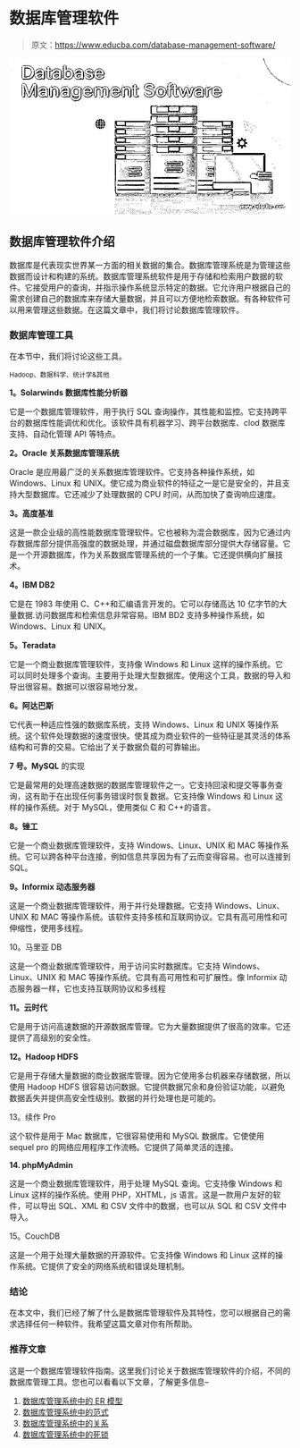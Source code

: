 # 数据库管理软件

> 原文：<https://www.educba.com/database-management-software/>

![Database Management Software](img/371e1aa50474097670ac86d99fdbcde2.png)



## 数据库管理软件介绍

数据库是代表现实世界某一方面的相关数据的集合。数据库管理系统是为管理这些数据而设计和构建的系统。数据库管理系统软件是用于存储和检索用户数据的软件。它接受用户的查询，并指示操作系统显示特定的数据。它允许用户根据自己的需求创建自己的数据库来存储大量数据，并且可以方便地检索数据。有各种软件可以用来管理这些数据。在这篇文章中，我们将讨论数据库管理软件。

### 数据库管理工具

在本节中，我们将讨论这些工具。

<small>Hadoop、数据科学、统计学&其他</small>

**1。Solarwinds 数据库性能分析器**

它是一个数据库管理软件，用于执行 SQL 查询操作，其性能和监控。它支持跨平台的数据库性能调优和优化。该软件具有机器学习、跨平台数据库、clod 数据库支持、自动化管理 API 等特点。

**2。Oracle 关系数据库管理系统**

Oracle 是应用最广泛的关系数据库管理软件。它支持各种操作系统，如 Windows、Linux 和 UNIX。使它成为商业软件的特征之一是它是安全的，并且支持大型数据库。它还减少了处理数据的 CPU 时间，从而加快了查询响应速度。

**3。高度基准**

这是一款企业级的高性能数据库管理软件。它也被称为混合数据库，因为它通过内存数据库部分提供高强度的数据处理，并通过磁盘数据库部分提供大存储容量。它是一个开源数据库，作为关系数据库管理系统的一个子集。它还提供横向扩展技术。

**4。IBM DB2**

它是在 1983 年使用 C、C++和汇编语言开发的。它可以存储高达 10 亿字节的大量数据.访问数据库和检索信息非常容易。IBM BD2 支持多种操作系统，如 Windows、Linux 和 UNIX。

**5。Teradata**

它是一个商业数据库管理软件，支持像 Windows 和 Linux 这样的操作系统。它可以同时处理多个查询。主要用于处理大型数据库。使用这个工具，数据的导入和导出很容易。数据可以很容易地分发。

**6。阿达巴斯**

它代表一种适应性强的数据库系统，支持 Windows、Linux 和 UNIX 等操作系统。这个软件处理数据的速度很快。使其成为商业软件的一些特征是其灵活的体系结构和可靠的交易。它给出了关于数据负载的可靠输出。

**7 号。MySQL** 的实现

它是最常用的处理高速数据的数据库管理软件之一。它支持回滚和提交等事务查询，这有助于在出现任何事务错误时恢复数据。它支持像 Windows 和 Linux 这样的操作系统。对于 MySQL，使用类似 C 和 C++的语言。

**8。锉工**

它是一个商业数据库管理软件，支持 Windows、Linux、UNIX 和 MAC 等操作系统。它可以跨各种平台连接，例如信息共享因为有了云而变得容易。也可以连接到 SQL。

**9。Informix 动态服务器**

这是一个商业数据库管理软件，用于并行处理数据。它支持 Windows、Linux、UNIX 和 MAC 等操作系统。该软件支持多核和互联网协议。它具有高可用性和可伸缩性，使用多线程。

10。马里亚 DB

这是一个商业数据库管理软件，用于访问实时数据库。它支持 Windows、Linux、UNIX 和 MAC 等操作系统。它具有高可用性和可扩展性。像 Informix 动态服务器一样，它也支持互联网协议和多线程

**11。云时代**

它是用于访问高速数据的开源数据库管理。它为大量数据提供了很高的效率。它还提供了高级别的安全性。

**12。Hadoop HDFS**

它是用于存储大量数据的商业数据库管理。因为它使用多台机器来存储数据，所以使用 Hadoop HDFS 很容易访问数据。它提供数据冗余和身份验证功能，以避免数据丢失并提供高安全性级别。数据的并行处理也是可能的。

13。续作 Pro

这个软件是用于 Mac 数据库，它很容易使用和 MySQL 数据库。它使使用 sequel pro 的网络应用程序工作流畅。它提供了简单灵活的连接。

**14\. phpMyAdmin**

这是一个商业数据库管理软件，用于处理 MySQL 查询。它支持像 Windows 和 Linux 这样的操作系统。使用 PHP，XHTML，js 语言。这是一款用户友好的软件，可以导出 SQL、XML 和 CSV 文件中的数据，也可以从 SQL 和 CSV 文件中导入。

15。CouchDB

这是一个用于处理大量数据的开源软件。它支持像 Windows 和 Linux 这样的操作系统。它提供了安全的网络系统和错误处理机制。

### 结论

在本文中，我们已经了解了什么是数据库管理软件及其特性，您可以根据自己的需求选择任何一种软件。我希望这篇文章对你有所帮助。

### 推荐文章

这是一个数据库管理软件指南。这里我们讨论关于数据库管理软件的介绍，不同的数据库管理工具。您也可以看看以下文章，了解更多信息–

1.  [数据库管理系统中的 ER 模型](https://www.educba.com/er-model-in-dbms/)
2.  [数据库管理系统中的范式](https://www.educba.com/normal-forms-in-dbms/)
3.  [数据库管理系统中的关系](https://www.educba.com/relationship-in-dbms/)
4.  [数据库管理系统中的死锁](https://www.educba.com/deadlock-in-dbms/)





